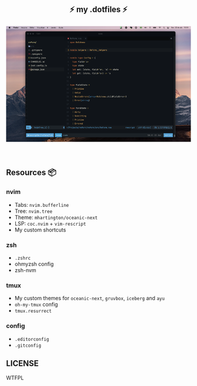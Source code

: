 <h2 align="center">
  <br>
  <span> ⚡ my .dotfiles ⚡ </span>
  <br>
  <br>
  <img src="./__assets/preview-v3.png" width="1200" />
  <br>
 </h2>

<br>

## Resources 📦

### nvim
  - Tabs: `nvim.bufferline`
  - Tree: `nvim.tree`
  - Theme: `mhartington/oceanic-next`
  - LSP: `coc.nvim` + `vim-rescript`
  - My custom shortcuts

### zsh
  - `.zshrc`
  - ohmyzsh config
  - zsh-nvm

### tmux
  - My custom themes for `oceanic-next`, `gruvbox`, `iceberg` and `ayu`
  - `oh-my-tmux` config
  - `tmux.resurrect`

### config
  - `.editorconfig`
  - `.gitconfig`

## LICENSE

WTFPL

